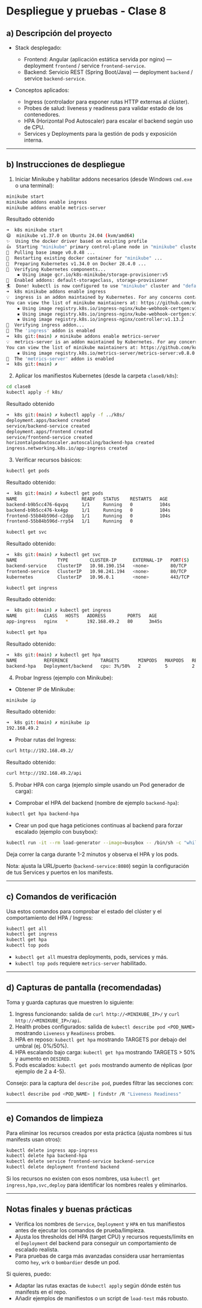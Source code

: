 # Despliegue y pruebas - Clase 8

## a) Descripción del proyecto
- Stack desplegado:
  - Frontend: Angular (aplicación estática servida por nginx) — deployment `frontend` / service `frontend-service`.
  - Backend: Servicio REST (Spring Boot/Java) — deployment `backend` / service `backend-service`.

- Conceptos aplicados:
  - Ingress (controlador para exponer rutas HTTP externas al clúster).
  - Probes de salud: liveness y readiness para validar estado de los contenedores.
  - HPA (Horizontal Pod Autoscaler) para escalar el backend según uso de CPU.
  - Services y Deployments para la gestión de pods y exposición interna.

---

## b) Instrucciones de despliegue

1) Iniciar Minikube y habilitar addons necesarios (desde Windows `cmd.exe` o una terminal):

```bash
minikube start
minikube addons enable ingress
minikube addons enable metrics-server
```

Resultado obtenido
```bash
➜  k8s minikube start
😄  minikube v1.37.0 on Ubuntu 24.04 (kvm/amd64)
✨  Using the docker driver based on existing profile
👍  Starting "minikube" primary control-plane node in "minikube" cluster
🚜  Pulling base image v0.0.48 ...
🔄  Restarting existing docker container for "minikube" ...
🐳  Preparing Kubernetes v1.34.0 on Docker 28.4.0 ...
🔎  Verifying Kubernetes components...
    ▪ Using image gcr.io/k8s-minikube/storage-provisioner:v5
🌟  Enabled addons: default-storageclass, storage-provisioner
🏄  Done! kubectl is now configured to use "minikube" cluster and "default" namespace by default
➜  k8s minikube addons enable ingress
💡  ingress is an addon maintained by Kubernetes. For any concerns contact minikube on GitHub.
You can view the list of minikube maintainers at: https://github.com/kubernetes/minikube/blob/master/OWNERS
    ▪ Using image registry.k8s.io/ingress-nginx/kube-webhook-certgen:v1.6.2
    ▪ Using image registry.k8s.io/ingress-nginx/kube-webhook-certgen:v1.6.2
    ▪ Using image registry.k8s.io/ingress-nginx/controller:v1.13.2
🔎  Verifying ingress addon...
🌟  The 'ingress' addon is enabled
➜  k8s git:(main) ✗ minikube addons enable metrics-server
💡  metrics-server is an addon maintained by Kubernetes. For any concerns contact minikube on GitHub.
You can view the list of minikube maintainers at: https://github.com/kubernetes/minikube/blob/master/OWNERS
    ▪ Using image registry.k8s.io/metrics-server/metrics-server:v0.8.0
🌟  The 'metrics-server' addon is enabled
➜  k8s git:(main) ✗
```


2) Aplicar los manifiestos Kubernetes (desde la carpeta `clase8/k8s`):

```bash
cd clase8
kubectl apply -f k8s/
```
Resultado obtenido
```bash
➜  k8s git:(main) ✗ kubectl apply -f ../k8s/
deployment.apps/backend created
service/backend-service created
deployment.apps/frontend created
service/frontend-service created
horizontalpodautoscaler.autoscaling/backend-hpa created
ingress.networking.k8s.io/app-ingress created
```

3) Verificar recursos básicos:

```bash
kubectl get pods
```

Resultado obtenido:
```bash
➜  k8s git:(main) ✗ kubectl get pods
NAME                        READY   STATUS    RESTARTS   AGE
backend-b9b5cc476-6qvpq     1/1     Running   0          104s
backend-b9b5cc476-kx4gp     1/1     Running   0          104s
frontend-55b84b596d-c2dpp   1/1     Running   0          104s
frontend-55b84b596d-rrp54   1/1     Running   0         
```

```bash
kubectl get svc
```

Resultado obtenido:
```bash
➜  k8s git:(main) ✗ kubectl get svc
NAME               TYPE        CLUSTER-IP      EXTERNAL-IP   PORT(S)   AGE
backend-service    ClusterIP   10.98.190.154   <none>        80/TCP    3m18s
frontend-service   ClusterIP   10.98.241.194   <none>        80/TCP    3m18s
kubernetes         ClusterIP   10.96.0.1       <none>        443/TCP   2d23h
```

```bash
kubectl get ingress
```

Resultado obtenido:
```bash
➜  k8s git:(main) ✗ kubectl get ingress
NAME          CLASS   HOSTS   ADDRESS        PORTS   AGE
app-ingress   nginx   *       192.168.49.2   80      3m45s
```

```bash
kubectl get hpa
```

Resultado obtenido:
```bash
➜  k8s git:(main) ✗ kubectl get hpa
NAME          REFERENCE            TARGETS       MINPODS   MAXPODS   REPLICAS   AGE
backend-hpa   Deployment/backend   cpu: 3%/50%   2         5         2          4m
```

4) Probar Ingress (ejemplo con Minikube):

- Obtener IP de Minikube:

```bash
minikube ip
```

Resultado obtenido:
```bash
➜  k8s git:(main) ✗ minikube ip
192.168.49.2
```


- Probar rutas del Ingress:

```bash
curl http://192.168.49.2/
```

Resultado obtenido:


```bash
curl http://192.168.49.2/api
```

5) Probar HPA con carga (ejemplo simple usando un Pod generador de carga):

- Comprobar el HPA del backend (nombre de ejemplo `backend-hpa`):

```bash
kubectl get hpa backend-hpa
```

- Crear un pod que haga peticiones continuas al backend para forzar escalado (ejemplo con busybox):

```bash
kubectl run -it --rm load-generator --image=busybox -- /bin/sh -c "while true; do wget -q -O- http://backend-service:8080/api >/dev/null; sleep 0.1; done"
```

Deja correr la carga durante 1-2 minutos y observa el HPA y los pods.

Nota: ajusta la URL/puerto (`backend-service:8080`) según la configuración de tus Services y puertos en los manifests.

---

## c) Comandos de verificación

Usa estos comandos para comprobar el estado del clúster y el comportamiento del HPA / Ingress:

```bash
kubectl get all
kubectl get ingress
kubectl get hpa
kubectl top pods
```

- `kubectl get all` muestra deployments, pods, services y más.
- `kubectl top pods` requiere `metrics-server` habilitado.

---

## d) Capturas de pantalla (recomendadas)

Toma y guarda capturas que muestren lo siguiente:

1. Ingress funcionando: salida de `curl http://<MINIKUBE_IP>/` y `curl http://<MINIKUBE_IP>/api`.
2. Health probes configurados: salida de `kubectl describe pod <POD_NAME>` mostrando `Liveness` y `Readiness` probes.
3. HPA en reposo: `kubectl get hpa` mostrando TARGETS por debajo del umbral (ej. 0%/50%).
4. HPA escalando bajo carga: `kubectl get hpa` mostrando TARGETS > 50% y aumento en `DESIRED`.
5. Pods escalados: `kubectl get pods` mostrando aumento de réplicas (por ejemplo de 2 a 4-5).

Consejo: para la captura del `describe pod`, puedes filtrar las secciones con:

```bash
kubectl describe pod <POD_NAME> | findstr /R "Liveness Readiness"
```

---

## e) Comandos de limpieza

Para eliminar los recursos creados por esta práctica (ajusta nombres si tus manifests usan otros):

```bash
kubectl delete ingress app-ingress
kubectl delete hpa backend-hpa
kubectl delete service frontend-service backend-service
kubectl delete deployment frontend backend
```

Si los recursos no existen con esos nombres, usa `kubectl get ingress,hpa,svc,deploy` para identificar los nombres reales y eliminarlos.

---

## Notas finales y buenas prácticas
- Verifica los nombres de `Service`, `Deployment` y `HPA` en tus manifiestos antes de ejecutar los comandos de prueba/limpieza.
- Ajusta los thresholds del HPA (target CPU) y recursos requests/limits en el `Deployment` del backend para conseguir un comportamiento de escalado realista.
- Para pruebas de carga más avanzadas considera usar herramientas como `hey`, `wrk` o `bombardier` desde un pod.

Si quieres, puedo:
- Adaptar las rutas exactas de `kubectl apply` según dónde estén tus manifests en el repo.
- Añadir ejemplos de manifiestos o un script de `load-test` más robusto.

